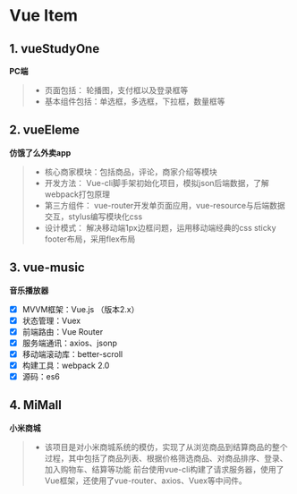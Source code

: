 # Vue Item
## 1. vueStudyOne  
**PC端**  
> * 页面包括： 轮播图，支付框以及登录框等 
> * 基本组件包括：单选框，多选框，下拉框，数量框等  

## 2. vueEleme  
**仿饿了么外卖app**  
> * 核心商家模块：包括商品，评论，商家介绍等模块
> * 开发方法： Vue-cli脚手架初始化项目，模拟json后端数据，了解webpack打包原理
> * 第三方组件： vue-router开发单页面应用，vue-resource与后端数据交互，stylus编写模块化css
> * 设计模式： 解决移动端1px边框问题，运用移动端经典的css sticky footer布局，采用flex布局  

## 3. vue-music  
**音乐播放器**  
- [x]  MVVM框架：Vue.js （版本2.x） 
- [x]  状态管理：Vuex
- [x]  前端路由：Vue Router
- [x]  服务端通讯：axios、jsonp
- [x]  移动端滚动库：better-scroll
- [x]  构建工具：webpack 2.0
- [x]  源码：es6

## 4. MiMall
**小米商城**
> * 该项目是对小米商城系统的模仿，实现了从浏览商品到结算商品的整个过程，其中包括了商品列表、根据价格筛选商品、对商品排序、登录、加入购物车、结算等功能 前台使用vue-cli构建了请求服务器，使用了Vue框架，还使用了vue-router、axios、Vuex等中间件。
